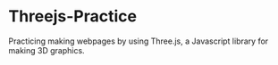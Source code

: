 # Threejs-Practice
Practicing making webpages by using Three.js, a Javascript library for making 3D graphics.
